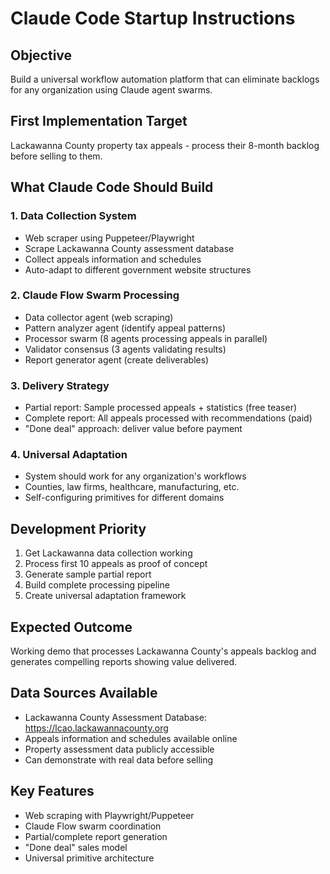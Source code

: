 # Claude Code Startup Instructions

## Objective
Build a universal workflow automation platform that can eliminate backlogs for any organization using Claude agent swarms.

## First Implementation Target
Lackawanna County property tax appeals - process their 8-month backlog before selling to them.

## What Claude Code Should Build

### 1. Data Collection System
- Web scraper using Puppeteer/Playwright
- Scrape Lackawanna County assessment database
- Collect appeals information and schedules
- Auto-adapt to different government website structures

### 2. Claude Flow Swarm Processing
- Data collector agent (web scraping)
- Pattern analyzer agent (identify appeal patterns)
- Processor swarm (8 agents processing appeals in parallel)  
- Validator consensus (3 agents validating results)
- Report generator agent (create deliverables)

### 3. Delivery Strategy
- Partial report: Sample processed appeals + statistics (free teaser)
- Complete report: All appeals processed with recommendations (paid)
- "Done deal" approach: deliver value before payment

### 4. Universal Adaptation
- System should work for any organization's workflows
- Counties, law firms, healthcare, manufacturing, etc.
- Self-configuring primitives for different domains

## Development Priority
1. Get Lackawanna data collection working
2. Process first 10 appeals as proof of concept
3. Generate sample partial report
4. Build complete processing pipeline
5. Create universal adaptation framework

## Expected Outcome
Working demo that processes Lackawanna County's appeals backlog and generates compelling reports showing value delivered.

## Data Sources Available
- Lackawanna County Assessment Database: https://lcao.lackawannacounty.org
- Appeals information and schedules available online
- Property assessment data publicly accessible
- Can demonstrate with real data before selling

## Key Features
- Web scraping with Playwright/Puppeteer
- Claude Flow swarm coordination
- Partial/complete report generation
- "Done deal" sales model
- Universal primitive architecture
